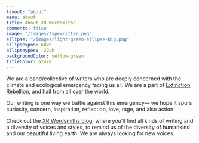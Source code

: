 ```yaml
---
layout: "about"
menu: about
title: About XR Wordsmiths
comments: false
image: "/images/typewritter.png"
ellipse: "/images/light-green-ellipse-big.png"
ellipsexpos: 60vh 
ellipseypos: -22vh
backgroundColor: yellow-green
titleColor: azure
---
```

We are a band/collective of writers who are deeply concerned with the climate and ecological emergency facing us all. We are a part of [Extinction Rebellion](https://rebellion.global/), and hail from all over the world.

Our writing is one way we battle against this emergency— we hope it spurs curiosity, concern, inspiration, reflection, love, rage, and also action. 

Check out the [XR Wordsmiths blog](https://xrwordsmiths.wordpress.com/blog/), where you’ll find all kinds of writing and a diversity of voices and styles, to remind us of the diversity of humankind and our beautiful living earth. We are always looking for new voices.
